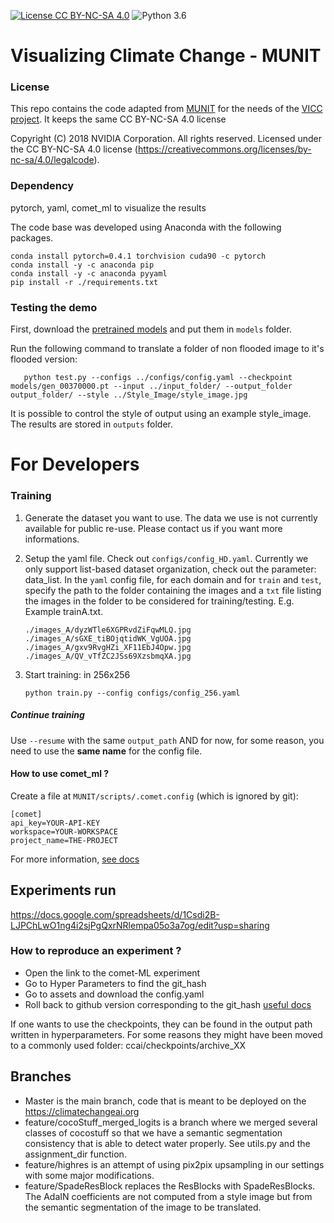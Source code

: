 [![License CC BY-NC-SA 4.0](https://img.shields.io/badge/license-CC4.0-blue.svg)](https://raw.githubusercontent.com/NVIDIA/FastPhotoStyle/master/LICENSE.md)
![Python 3.6](https://img.shields.io/badge/python-3.6-green.svg)

# Visualizing Climate Change - MUNIT

### License

This repo contains the code adapted from [MUNIT](https://github.com/NVlabs/MUNIT) for the needs of the [VICC project](https://github.com/cc-ai/kdb). 
It keeps the same CC BY-NC-SA 4.0 license

Copyright (C) 2018 NVIDIA Corporation.  All rights reserved.
Licensed under the CC BY-NC-SA 4.0 license (https://creativecommons.org/licenses/by-nc-sa/4.0/legalcode). 

### Dependency


pytorch, yaml, comet_ml to visualize the results


The code base was developed using Anaconda with the following packages.
```
conda install pytorch=0.4.1 torchvision cuda90 -c pytorch
conda install -y -c anaconda pip
conda install -y -c anaconda pyyaml
pip install -r ./requirements.txt
```

### Testing the demo

First, download the [pretrained models](https://drive.google.com/open?id=1cSxke52PcYV00mzKjai3JSIAXN82w2O6) and put them in `models` folder.

Run the following command to translate a folder of non flooded image to it's flooded version:
``` 
   python test.py --configs ../configs/config.yaml --checkpoint models/gen_00370000.pt --input ../input_folder/ --output_folder output_folder/ --style ../Style_Image/style_image.jpg
```

It is possible to control the style of output using an example style_image. The results are stored in `outputs` folder.

# For Developers

### Training

1. Generate the dataset you want to use. The data we use is not currently available for public re-use. Please contact us if you want more informations.

2. Setup the yaml file. Check out `configs/config_HD.yaml`. Currently we only support list-based dataset organization, check out the parameter: data_list. In the `yaml` config file, for each domain and for `train` and `test`, specify the path to the folder containing the images and a `txt` file listing the images in the folder to be considered for training/testing. E.g.  
    Example trainA.txt.

    ```
    ./images_A/dyzWTle6XGPRvdZiFqwMLQ.jpg
    ./images_A/sGXE_tiBOjqtidWK_VgUOA.jpg
    ./images_A/gxv9RvgHZi_XF11EbJ4Opw.jpg
    ./images_A/QV_vTfZC2JSs69XzsbmqXA.jpg
    ```

3. Start training: in 256x256

    ```
    python train.py --config configs/config_256.yaml
    ```

##### Continue training

Use `--resume` with the same `output_path` AND for now, for some reason, you need to use the **same name** for the config file.

#### How to use comet_ml ?

Create a file at `MUNIT/scripts/.comet.config` (which is ignored by git):

```
[comet]
api_key=YOUR-API-KEY
workspace=YOUR-WORKSPACE
project_name=THE-PROJECT
```

For more information, [see docs](https://www.comet.ml/docs/python-sdk/advanced/#comet-configuration-variables)

## Experiments run

https://docs.google.com/spreadsheets/d/1Csdi2B-LJPChLwO1ng4i2sjPgQxrNRlempa05o3a7og/edit?usp=sharing

### How to reproduce an experiment ?
- Open the link to the comet-ML experiment
- Go to Hyper Parameters to find the git_hash
- Go to assets and download the config.yaml
- Roll back to github version corresponding to the git_hash [useful docs](https://githowto.com/getting_old_versions)

If one wants to use the checkpoints, they can be found in the output path written in hyperparameters. For some reasons they might have been moved to a commonly used folder: ccai/checkpoints/archive_XX 

## Branches

- Master is the main branch, code that is meant to be deployed on the https://climatechangeai.org
- feature/cocoStuff_merged_logits is a branch where we merged several classes of cocostuff so that we have a semantic segmentation consistency that is able to detect water properly. See utils.py and the assignment_dir function. 
- feature/highres is an attempt of using pix2pix upsampling in our settings with some major modifications.
- feature/SpadeResBlock replaces the ResBlocks with SpadeResBlocks. The AdaIN coefficients are not computed from a style image but from the semantic segmentation of the image to be translated. 
